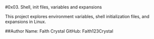 #0x03. Shell, init files, variables and expansions

This project explores environment variables, shell initialization files, and expansions in Linux.

##Author
Name: Faith Crystal
GitHub: Faith123Crystal
